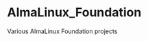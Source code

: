 # AlmaLinux_Foundation
Various AlmaLinux Foundation projects
<link rel="stylesheet" href="path/to/styles.css">
